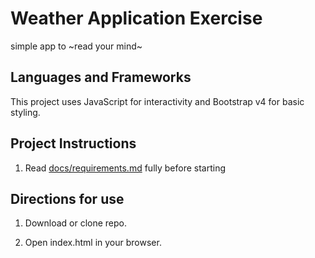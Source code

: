# Weather Application Exercise

simple app to ~read your mind~

## Languages and Frameworks

This project uses JavaScript for interactivity and Bootstrap v4 for basic styling.

## Project Instructions

1. Read [docs/requirements.md](https://github.com/bootcamp-s19/exercise6-js-mind-reader/blob/master/docs/requirements.md) fully before starting

## Directions for use

1. Download or clone repo.

2. Open index.html in your browser.
